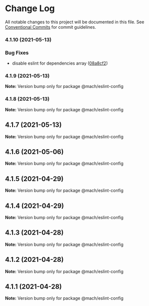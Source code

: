 # Change Log

All notable changes to this project will be documented in this file.
See [Conventional Commits](https://conventionalcommits.org) for commit guidelines.

### 4.1.10 (2021-05-13)


### Bug Fixes

* disable eslint for dependencies array ([08a8cf2](https://github.com/jpedroh/mach/commit/08a8cf270dcff669fceead550494ef2f8b2c4f6f))



### 4.1.9 (2021-05-13)

**Note:** Version bump only for package @mach/eslint-config





### 4.1.8 (2021-05-13)

**Note:** Version bump only for package @mach/eslint-config





## 4.1.7 (2021-05-13)

**Note:** Version bump only for package @mach/eslint-config





## 4.1.6 (2021-05-06)

**Note:** Version bump only for package @mach/eslint-config





## 4.1.5 (2021-04-29)

**Note:** Version bump only for package @mach/eslint-config





## 4.1.4 (2021-04-29)

**Note:** Version bump only for package @mach/eslint-config





## 4.1.3 (2021-04-28)

**Note:** Version bump only for package @mach/eslint-config





## 4.1.2 (2021-04-28)

**Note:** Version bump only for package @mach/eslint-config





## 4.1.1 (2021-04-28)

**Note:** Version bump only for package @mach/eslint-config
